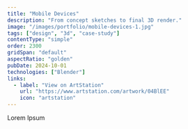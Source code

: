 ```yaml
---
title: "Mobile Devices"
description: "From concept sketches to final 3D render."
image: "/images/portfolio/mobile-devices-1.jpg"
tags: ["design", "3d", "case-study"]
contentType: "simple"
order: 2300
gridSpan: "default"
aspectRatio: "golden"
pubDate: 2024-10-01
technologies: ["Blender"]
links:
  - label: "View on ArtStation"
    url: "https://www.artstation.com/artwork/04BlEE"
    icon: "artstation"
---
```


Lorem Ipsum 